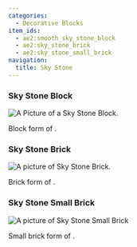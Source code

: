```yaml
---
categories:
  - Decorative Blocks
item_ids:
  - ae2:smooth_sky_stone_block
  - ae2:sky_stone_brick
  - ae2:sky_stone_small_brick
navigation:
  title: Sky Stone
---
```


### Sky Stone Block

![A Picture of a Sky Stone Block.](../../../../public/assets/large/skystone_block.png)

Block form of <ItemLink id="sky_stone_block"/>.

<RecipeFor id="smooth_sky_stone_block" />

### Sky Stone Brick

![A picture of Sky Stone Brick.](../../../../public/assets/large/sky_stone_brick.png)

Brick form of <ItemLink id="sky_stone_block"/>.

<RecipeFor id="sky_stone_brick" />

### Sky Stone Small Brick

![A picture of Sky Stone Small Brick](../../../../public/assets/large/sky_stone_small_brick.png)

Small brick form of <ItemLink id="sky_stone_block"/>.

<RecipeFor id="sky_stone_small_brick" />
